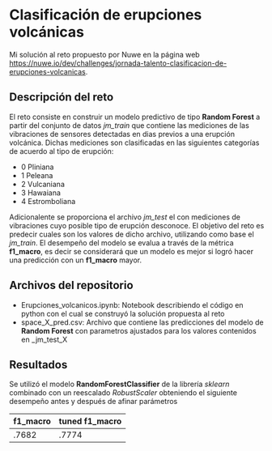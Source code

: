 # Clasificación de erupciones volcánicas

Mi solución al reto propuesto por Nuwe en la página web https://nuwe.io/dev/challenges/jornada-talento-clasificacion-de-erupciones-volcanicas.

## Descripción del reto
El reto consiste en construir un modelo predictivo  de tipo __Random Forest__ a partir del conjunto de datos _jm_train_ que contiene las mediciones de las vibraciones de sensores detectadas en dias previos a una erupción volcánica. Dichas mediciones son clasificadas en las siguientes categorías de acuerdo al tipo de erupción:

* 0 Pliniana
* 1 Peleana
* 2 Vulcaniana
* 3 Hawaiana
* 4 Estromboliana

Adicionalente se proporciona el archivo _jm_test_ el con mediciones de vibraciones cuyo posible tipo de erupción desconoce. El objetivo del reto es predecir cuales son los valores de dicho archivo, utilizando como base el _jm_train_. El desempeño del modelo se evalua a través de la métrica __f1_macro__, es decir se considerará que un modelo es mejor si logró hacer una predicción con un __f1_macro__ mayor.


## Archivos del repositorio

* Erupciones_volcanicos.ipynb: Notebook describiendo el código en python con el cual se construyó la solución propuesta al reto
* space_X_pred.csv: Archivo que contiene las predicciones del modelo de __Random Forest__ con parametros ajustados para los valores contenidos en _jm_test_X


## Resultados
Se utilizó el modelo __RandomForestClassifier__ de la librería _sklearn_ combinado con un reescalado _RobustScaler_ obteniendo el siguiente desempeño antes y después de afinar parámetros

| **f1_macro** | **tuned f1_macro** |
|--------------|--------------------|
| .7682        | .7774              |



